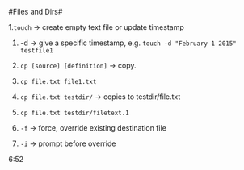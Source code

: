 #Files and Dirs#

1.`touch` -> create empty text file or update timestamp
  1. -d -> give a specific timestamp, e.g. `touch -d "February 1 2015" testfile1 `
2. `cp [source] [definition]` -> copy.
  1. `cp file.txt file1.txt`
  2. `cp file.txt testdir/` -> copies to testdir/file.txt
  3. `cp file.txt testdir/filetext.1`

  4. `-f` -> force, override existing destination file
  5. `-i` -> prompt before override

  6:52
